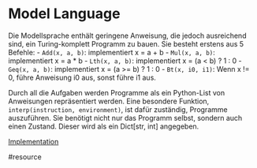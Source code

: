 # Model Language
Die Modellsprache enthält geringene Anweisung, die jedoch ausreichend sind, ein
Turing-komplett Programm zu bauen. Sie besteht erstens aus 5 Befehle:
    - `Add(x, a, b)`: implementiert x = a + b
    - `Mul(x, a, b)`: implementiert x = a * b
    - `Lth(x, a, b)`: implementiert x = (a < b) ? 1 : 0
    - `Geq(x, a, b)`: implementiert x = (a >= b) ? 1 : 0
    - `Bt(x, i0, i1)`: Wenn x != 0, führe Anweisung i0 aus, sonst führe i1 aus.

Durch all die Aufgaben werden Programme als ein Python-List von Anweisungen
repräsentiert werden. Eine besondere Funktion, `interp(instruction, environment)`,
ist dafür zuständig, Programme auszuführen. Sie benötigt nicht nur das Programm
selbst, sondern auch einen Zustand. Dieser wird als ein Dict[str, int] angegeben.

[Implementation](./instructions/instructions-de)

#resource 